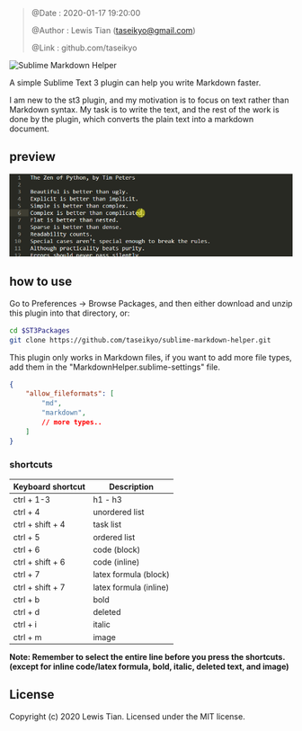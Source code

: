> @Date    : 2020-01-17 19:20:00
>
> @Author  : Lewis Tian (taseikyo@gmail.com)
>
> @Link    : github.com/taseikyo

![Sublime Markdown Helper](https://socialify.git.ci/taseikyo/sublime-markdown-helper/image?forks=1&issues=1&language=1&owner=1&pattern=Brick%20Wall&pulls=1&stargazers=1&theme=Light)

A simple Sublime Text 3 plugin can help you write Markdown faster.

I am new to the st3 plugin, and my motivation is to focus on text rather than Markdown syntax. My task is to write the text, and the rest of the work is done by the plugin, which converts the plain text into a markdown document.

## preview

![preview](images/preview.gif)

## how to use

Go to Preferences -> Browse Packages, and then either download and unzip this
plugin into that directory, or:

```Bash
cd $ST3Packages
git clone https://github.com/taseikyo/sublime-markdown-helper.git
```

This plugin only works in Markdown files, if you want to add more file types, add them in the "MarkdownHelper.sublime-settings" file.

```Json
{
    "allow_fileformats": [
        "md",
        "markdown",
        // more types..
    ]
}
```

### shortcuts

| Keyboard shortcut |	Description  |
|-------------------|----------------|
|ctrl + 1-3         |h1 - h3         |
|ctrl + 4	        |unordered list  |
|ctrl + shift + 4	|task list       |
|ctrl + 5			|ordered list  	 |
|ctrl + 6			|code (block)    |
|ctrl + shift + 6	|code (inline)   |
|ctrl + 7			|latex formula (block)|
|ctrl + shift + 7	|latex formula (inline)|
|ctrl + b	        |bold            |
|ctrl + d	        |deleted         |
|ctrl + i	        |italic          |
|ctrl + m	        |image           |

**Note: Remember to select the entire line before you press the shortcuts. (except for inline code/latex formula, bold, italic, deleted text, and image)**

## License

Copyright (c) 2020 Lewis Tian. Licensed under the MIT license.
